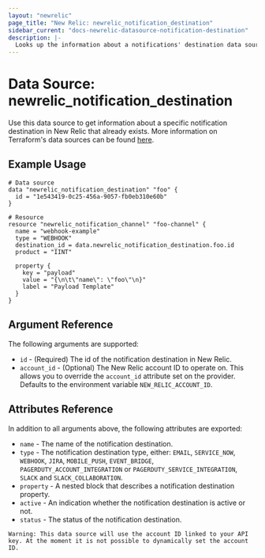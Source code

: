 ```yaml
---
layout: "newrelic"
page_title: "New Relic: newrelic_notification_destination"
sidebar_current: "docs-newrelic-datasource-notification-destination"
description: |-
  Looks up the information about a notifications' destination data source in New Relic.
---
```


# Data Source: newrelic\_notification\_destination

Use this data source to get information about a specific notification destination in New Relic that already exists. More information on Terraform's data sources can be found [here](https://www.terraform.io/language/data-sources).

## Example Usage

```hcl
# Data source
data "newrelic_notification_destination" "foo" {
  id = "1e543419-0c25-456a-9057-fb0eb310e60b"
}

# Resource
resource "newrelic_notification_channel" "foo-channel" {
  name = "webhook-example"
  type = "WEBHOOK"
  destination_id = data.newrelic_notification_destination.foo.id
  product = "IINT"

  property {
    key = "payload"
    value = "{\n\t\"name\": \"foo\"\n}"
    label = "Payload Template"
  }
}
```

## Argument Reference

The following arguments are supported:

* `id` - (Required) The id of the notification destination in New Relic.
* `account_id` - (Optional) The New Relic account ID to operate on.  This allows you to override the `account_id` attribute set on the provider. Defaults to the environment variable `NEW_RELIC_ACCOUNT_ID`.

## Attributes Reference

In addition to all arguments above, the following attributes are exported:

* `name` - The name of the notification destination.
* `type` - The notification destination type, either: `EMAIL`, `SERVICE_NOW`, `WEBHOOK`, `JIRA`, `MOBILE_PUSH`, `EVENT_BRIDGE`, `PAGERDUTY_ACCOUNT_INTEGRATION` or `PAGERDUTY_SERVICE_INTEGRATION`, `SLACK` and `SLACK_COLLABORATION`.
* `property` - A nested block that describes a notification destination property.
* `active` - An indication whether the notification destination is active or not.
* `status` - The status of the notification destination.


```
Warning: This data source will use the account ID linked to your API key. At the moment it is not possible to dynamically set the account ID.
```
